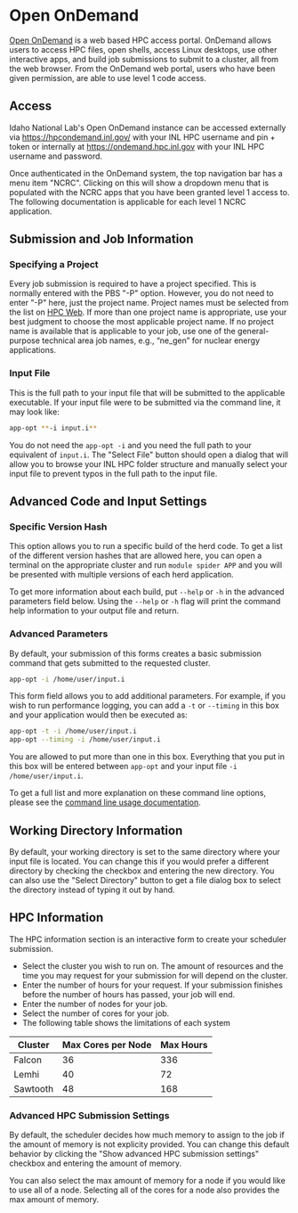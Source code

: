 # Open OnDemand

[Open OnDemand](https://openondemand.org) is a web based HPC access portal. OnDemand allows users to access HPC files, open shells, access Linux desktops, use other interactive apps, and build job submissions to submit to a cluster, all from the web browser.  From the OnDemand web portal, users who have been given permission, are able to use level 1 code access.

## Access

Idaho National Lab's Open OnDemand instance can be accessed externally via https://hpcondemand.inl.gov/ with your INL HPC username and pin + token or internally at https://ondemand.hpc.inl.gov with your INL HPC username and password.

Once authenticated in the OnDemand system, the top navigation bar has a menu item "NCRC". Clicking on this will show a dropdown menu that is populated with the NCRC apps that you have been granted level 1 access to. The following documentation is applicable for each level 1 NCRC application.

## Submission and Job Information

### Specifying a Project
Every job submission is required to have a project specified. This is normally entered with the PBS "-P" option. However, you do not need to enter "-P" here, just the project name. Project names must be selected from the list on [HPC Web](http://hpcweb.hpc.inl.gov/home/pbs#specifying-a-project). If more than one project name is appropriate, use your best judgment to choose the most applicable project name. If no project name is available that is applicable to your job, use one of the general-purpose technical area job names, e.g., “ne_gen” for nuclear energy applications.

### Input File
This is the full path to your input file that will be submitted to the applicable executable. If your input file were to be submitted via the command line, it may look like:

```bash
app-opt **-i input.i**
```

You do not need the `app-opt -i` and you need the full path to your equivalent of `input.i`. The "Select File" button should open a dialog that will allow you to browse your INL HPC folder structure and manually select your input file to prevent typos in the full path to the input file.

## Advanced Code and Input Settings

### Specific Version Hash
This option allows you to run a specific build of the herd code. To get a list of the different version hashes that are allowed here, you can open a terminal on the appropriate cluster and run `module spider APP` and you will be presented with multiple versions of each herd application. 

To get more information about each build, put `--help` or `-h` in the advanced parameters field below. Using the `--help` or `-h` flag will print the command help information to your output file and return.

### Advanced Parameters
By default, your submission of this forms creates a basic submission command that gets submitted to the requested 
cluster.

```bash
app-opt -i /home/user/input.i
```

This form field allows you to add additional parameters. For example, if you wish to run performance logging, you can add a `-t` or `--timing` in this box and your application would then be executed as:

```bash
app-opt -t -i /home/user/input.i
app-opt --timing -i /home/user/input.i
```

You are allowed to put more than one in this box. Everything that you put in this box will be entered between  `app-opt` and your input file `-i /home/user/input.i`.

To get a full list and more explanation on these command line options, please see the [command line usage documentation](https://mooseframework.inl.gov/application_usage/command_line_usage.html).

## Working Directory Information
By default, your working directory is set to the same directory where your input file is located. You can change this if you would prefer a different directory by checking the checkbox and entering the new directory. You can also use the "Select Directory" button to get a file dialog box to select the directory instead of typing it out by hand.

## HPC Information
The HPC information section is an interactive form to create your scheduler submission.

- Select the cluster you wish to run on. The amount of resources and the time you may request for your submission for will depend on the cluster.
- Enter the number of hours for your request. If your submission finishes before the number of hours has passed, your job will end.
- Enter the number of nodes for your job.
- Select the number of cores for your job.
- The following table shows the limitations of each system

| Cluster  | Max Cores per Node | Max Hours |
|----------|--------------------|--------------|
| Falcon   | 36                 | 336          | 
| Lemhi    | 40                 | 72           |
| Sawtooth | 48                 | 168          |

### Advanced HPC Submission Settings
By default, the scheduler decides how much memory to assign to the job if the amount of memory is not explicity provided. You can change this default behavior by clicking the "Show advanced HPC submission settings" checkbox and entering the amount of memory. 

You can also select the max amount of memory for a node if you would like to use all of a node. Selecting all of the cores for a node also provides the max amount of memory.